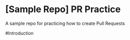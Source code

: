 # [Sample Repo] PR Practice
A sample repo for practicing how to create Pull Requests

#Introduction
